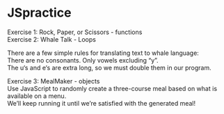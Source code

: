 # JSpractice
Exercise 1: Rock, Paper, or Scissors - functions  
Exercise 2: Whale Talk - Loops  
  
There are a few simple rules for translating text to whale language:   
There are no consonants. Only vowels excluding “y”.  
The u‘s and e‘s are extra long, so we must double them in our program.  
  
Exercise 3: MealMaker - objects  
Use JavaScript to randomly create a three-course meal based on what is available on a menu.  
We’ll keep running it until we’re satisfied with the generated meal!  
